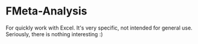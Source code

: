 # FMeta-Analysis
For quickly work with Excel. It's very specific, not intended for general use. 
Seriously, there is nothing interesting :)
